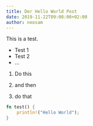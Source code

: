 ```yaml
---
title: Der Hello World Post
date: 2019-11-22T09:00:00+02:00
author: neosam
---
```


This is a test.

* Test 1
* Test 2
* ...

1. Do this

2. and then

3. do that

```rust
fn test() {
    println!("Hello World");
}
```
